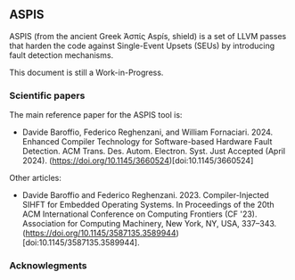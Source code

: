 ## ASPIS

ASPIS (from the ancient Greek Ἀσπίς Aspís, shield) is a set of LLVM passes that
harden the code against Single-Event Upsets (SEUs) by introducing fault
detection mechanisms.

This document is still a Work-in-Progress.


### Scientific papers
The main reference paper for the ASPIS tool is:
- Davide Baroffio, Federico Reghenzani, and William Fornaciari. 2024. Enhanced Compiler Technology for Software-based Hardware Fault Detection. ACM Trans. Des. Autom. Electron. Syst. Just Accepted (April 2024). (https://doi.org/10.1145/3660524)[doi:10.1145/3660524]


Other articles:
- Davide Baroffio and Federico Reghenzani. 2023. Compiler-Injected SIHFT for Embedded Operating Systems. In Proceedings of the 20th ACM International Conference on Computing Frontiers (CF '23). Association for Computing Machinery, New York, NY, USA, 337–343. (https://doi.org/10.1145/3587135.3589944)[doi:10.1145/3587135.3589944].


### Acknowlegments
